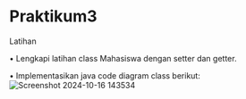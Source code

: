 # Praktikum3
Latihan

• Lengkapi latihan class Mahasiswa dengan setter dan getter.

• Implementasikan java code diagram class berikut:
![Screenshot 2024-10-16 143534](https://github.com/user-attachments/assets/f919fa67-7627-4c0c-83ce-2cbc396a59e7)


